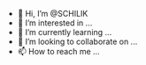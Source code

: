 - 👋 Hi, I’m @SCHILIK
- 👀 I’m interested in ...
- 🌱 I’m currently learning ...
- 💞️ I’m looking to collaborate on ...
- 📫 How to reach me ...

<!---
SCHILIK/SCHILIK is a ✨ special ✨ repository because its `README.md` (this file) appears on your GitHub profile.
You can click the Preview link to take a look at your changes.
--->
